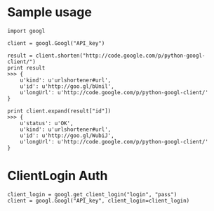 # Sample usage

    import googl

    client = googl.Googl("API_key")

    result = client.shorten("http://code.google.com/p/python-googl-client/")
    print result
    >>> {
        u'kind': u'urlshortener#url',
        u'id': u'http://goo.gl/bUnil',
        u'longUrl': u'http://code.google.com/p/python-googl-client/'
    }

    print client.expand(result["id"])
    >>> {
        u'status': u'OK',
        u'kind': u'urlshortener#url',
        u'id': u'http://goo.gl/WubiJ',
        u'longUrl': u'http://code.google.com/p/python-googl-client/'
    }
    
# ClientLogin Auth

    client_login = googl.get_client_login("login", "pass")
    client = googl.Googl("API_key", client_login=client_login)
